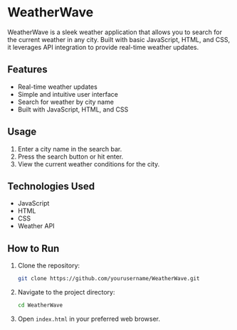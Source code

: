 # WeatherWave

WeatherWave is a sleek weather application that allows you to search for the current weather in any city. Built with basic JavaScript, HTML, and CSS, it leverages API integration to provide real-time weather updates.

## Features

- Real-time weather updates
- Simple and intuitive user interface
- Search for weather by city name
- Built with JavaScript, HTML, and CSS

## Usage

1. Enter a city name in the search bar.
2. Press the search button or hit enter.
3. View the current weather conditions for the city.

## Technologies Used

- JavaScript
- HTML
- CSS
- Weather API

## How to Run

1. Clone the repository:
    ```bash
    git clone https://github.com/yourusername/WeatherWave.git
    ```
2. Navigate to the project directory:
    ```bash
    cd WeatherWave
    ```
3. Open `index.html` in your preferred web browser.
